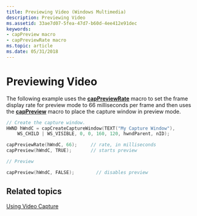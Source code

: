 ```yaml
---
title: Previewing Video (Windows Multimedia)
description: Previewing Video
ms.assetid: 33ae7d07-5fea-47d7-b60d-4ee412e91dec
keywords:
- capPreview macro
- capPreviewRate macro
ms.topic: article
ms.date: 05/31/2018
---
```


# Previewing Video

The following example uses the [**capPreviewRate**](/windows/desktop/api/Vfw/nf-vfw-cappreviewrate) macro to set the frame display rate for preview mode to 66 milliseconds per frame and then uses the [**capPreview**](/windows/desktop/api/Vfw/nf-vfw-cappreview) macro to place the capture window in preview mode.


```C++
// Create the capture window.
HWND hWndC = capCreateCaptureWindow(TEXT("My Capture Window"),
    WS_CHILD | WS_VISIBLE, 0, 0, 160, 120, hwndParent, nID);

capPreviewRate(hWndC, 66);     // rate, in milliseconds
capPreview(hWndC, TRUE);       // starts preview 

// Preview

capPreview(hWndC, FALSE);        // disables preview 
```



## Related topics

<dl> <dt>

[Using Video Capture](using-video-capture.md)
</dt> </dl>

 

 




